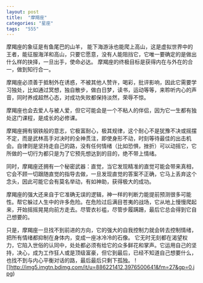 ```yaml
---
layout: post
title:  "摩羯座"
categories: "星座"
tags:  "555"
---
```

摩羯座的象征是有鱼尾巴的山羊， 能下海游泳也能爬上高山，这是虚拟世界中的王者，能征服海洋和高山，只要它愿意，没有人能阻挡它，它唯一要确定的是做出什么样的抉择，一旦出手，使命必达。
摩羯座的终极目标是获得内在与外在的合一，做到知行合一。

摩羯座必须善于抵制外在诱惑，不被其他人赞许，喝彩，批评影响，因此它需要学习独处，比如通过冥想，独自散步，做白日梦，读书，运动等等，来聆听内心的声音，同时养成超然心态，对成功失败都保持淡然，荣辱不惊。

摩羯座也会去爱人与被人爱，但它可能会是一个不粘人的伴侣，因为它一生都有独处这门课程，是成长的必修课。

摩羯座拥有钢铁般的意志，它极富耐心，极其规律，这个耐心不是犹豫不决或摇摆不定，而是武林高手对决时的全神贯注，即使身形不动，时刻等待最佳的出击机会。自律则是坚持走自己的路，没有任何情绪（比如恐惧，挫折）可以动摇它，它所做的一切行为都只是为了它预先想达到的目的，绝不带上情绪。

同时，摩羯座还拥有一个秘密武器：直觉，当它发现精准的直觉可能会带来真相，它会不顾一切跟随直觉的指导去做，一旦发现直觉的答案不正确，它马上丢弃这个念头，因此可能它会有莫名举动，有如神助，获得极大的成功。

摩羯座的强大还来自于它准确无误的逻辑，神一样的判断力能提前预测很多可能性。帮它躲过人生中的许多危险。在危险过后满目苍夷的战场，它从地上慢慢爬起来，开始摇摇晃晃向前方走去。尽管衣衫褴，尽管步履蹒跚，最后它总会得到它自己想要的。

只是，摩羯座一旦找不到前进的方向，它的强大的自我控制力就会转去控制情绪，把所有情绪都抑制在身体内，变成一座冰冷冷的石像。
它无时无刻都在渴望权力，它陷入世俗的认同中，处处都必须有给它的众多鲜花和掌声。它运用自己的坚持，决心，成为工作狂人或是顶级富豪，但它到最后，已经不知道自己想要什么，也找不到与内心平衡对话的路，最后最后只剩下孤独。
![]http://img5.imgtn.bdimg.com/it/u=886221412,3976500641&fm=27&gp=0.jpg)
